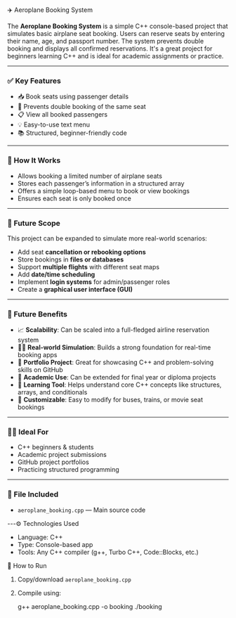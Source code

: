 ✈️ Aeroplane Booking System

The **Aeroplane Booking System** is a simple C++ console-based project that simulates basic airplane seat booking. Users can reserve seats by entering their name, age, and passport number. The system prevents double booking and displays all confirmed reservations. It's a great project for beginners learning C++ and is ideal for academic assignments or practice.

---

### ✅ Key Features

* 📥 Book seats using passenger details
* 🔐 Prevents double booking of the same seat
* 📋 View all booked passengers
* 💡 Easy-to-use text menu
* 📚 Structured, beginner-friendly code

---

### 🧠 How It Works

* Allows booking a limited number of airplane seats
* Stores each passenger’s information in a structured array
* Offers a simple loop-based menu to book or view bookings
* Ensures each seat is only booked once

---

### 🔮 Future Scope

This project can be expanded to simulate more real-world scenarios:

* Add seat **cancellation or rebooking options**
* Store bookings in **files or databases**
* Support **multiple flights** with different seat maps
* Add **date/time scheduling**
* Implement **login systems** for admin/passenger roles
* Create a **graphical user interface (GUI)**

---

### 🌟 Future Benefits

* 📈 **Scalability**: Can be scaled into a full-fledged airline reservation system
* 🧑‍💼 **Real-world Simulation**: Builds a strong foundation for real-time booking apps
* 💼 **Portfolio Project**: Great for showcasing C++ and problem-solving skills on GitHub
* 🏫 **Academic Use**: Can be extended for final year or diploma projects
* 🧠 **Learning Tool**: Helps understand core C++ concepts like structures, arrays, and conditionals
* 🔧 **Customizable**: Easy to modify for buses, trains, or movie seat bookings

---

### 🧑‍🎓 Ideal For

* C++ beginners & students
* Academic project submissions
* GitHub project portfolios
* Practicing structured programming

---

### 📁 File Included

* `aeroplane_booking.cpp` — Main source code

---⚙️ Technologies Used

* Language: C++
* Type: Console-based app
* Tools: Any C++ compiler (g++, Turbo C++, Code::Blocks, etc.)

 🏁 How to Run

1. Copy/download `aeroplane_booking.cpp`
2. Compile using:

   g++ aeroplane_booking.cpp -o booking
   ./booking
   

